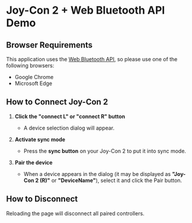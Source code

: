 # Joy-Con 2 + Web Bluetooth API Demo

## Browser Requirements

This application uses the [Web Bluetooth API](https://developer.mozilla.org/en-US/docs/Web/API/Web_Bluetooth_API), so please use one of the following browsers:

- Google Chrome
- Microsoft Edge

## How to Connect Joy-Con 2

1. **Click the "connect L" or "connect R" button**

   - A device selection dialog will appear.

2. **Activate sync mode**

   - Press the **sync button** on your Joy-Con 2 to put it into sync mode.

3. **Pair the device**
   - When a device appears in the dialog (it may be displayed as **"Joy-Con 2 (R)"** or **"DeviceName"**), select it and click the Pair button.

## How to Disconnect

Reloading the page will disconnect all paired controllers.
